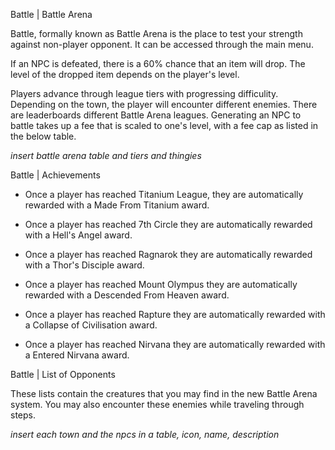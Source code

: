 Battle | Battle Arena

Battle, formally known as Battle Arena is the place to test your strength against non-player opponent. It can be accessed through the main menu.

If an NPC is defeated, there is a 60% chance that an item will drop. The level of the dropped item depends on the player's level.

Players advance through league tiers with progressing difficulity. Depending on the town, the player will encounter different enemies. There are leaderboards different Battle Arena leagues. Generating an NPC to battle takes up a fee that is scaled to one's level, with a fee cap as listed in the below table.

*insert battle arena table and tiers and thingies*


Battle | Achievements 

- Once a player has reached Titanium League, they are automatically rewarded with a Made From Titanium award.

- Once a player has reached 7th Circle they are automatically rewarded with a Hell's Angel award.

- Once a player has reached Ragnarok they are automatically rewarded with a Thor's Disciple award.

- Once a player has reached Mount Olympus they are automatically rewarded with a Descended From Heaven award.

- Once a player has reached Rapture they are automatically rewarded with a Collapse of Civilisation award.

- Once a player has reached Nirvana they are automatically rewarded with a Entered Nirvana award.


Battle | List of Opponents 

These lists contain the creatures that you may find in the new Battle Arena system. You may also encounter these enemies while traveling through steps.

*insert each town and the npcs in a table, icon, name, description*

